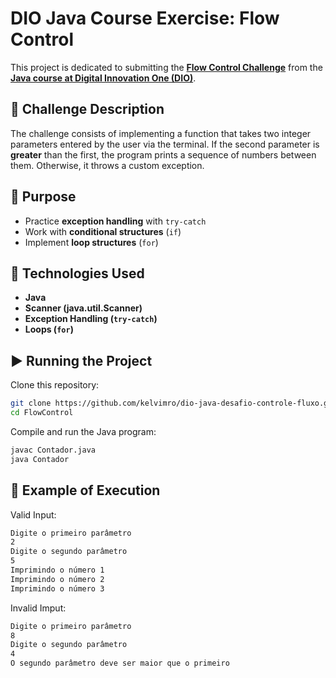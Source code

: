 # DIO Java Course Exercise: Flow Control

This project is dedicated to submitting the **[Flow Control Challenge](https://github.com/digitalinnovationone/trilha-java-basico/tree/main/desafios/controle-fluxo)** from the **[Java course at Digital Innovation One (DIO)](https://web.dio.me/)**.

## 📌 Challenge Description

The challenge consists of implementing a function that takes two integer parameters entered by the user via the terminal. If the second parameter is **greater** than the first, the program prints a sequence of numbers between them. Otherwise, it throws a custom exception.

## 🎯 Purpose

- Practice **exception handling** with `try-catch`
- Work with **conditional structures** (`if`)
- Implement **loop structures** (`for`)

## 🚀 Technologies Used

- **Java**
- **Scanner (java.util.Scanner)**
- **Exception Handling (`try-catch`)**
- **Loops (`for`)**

## ▶️ Running the Project

Clone this repository:

```sh
git clone https://github.com/kelvimro/dio-java-desafio-controle-fluxo.git
cd FlowControl
```

Compile and run the Java program:

```sh
javac Contador.java
java Contador
```

## 📌 Example of Execution

Valid Input:

```sh
Digite o primeiro parâmetro
2
Digite o segundo parâmetro
5
Imprimindo o número 1
Imprimindo o número 2
Imprimindo o número 3
```

Invalid Imput:

```sh
Digite o primeiro parâmetro
8
Digite o segundo parâmetro
4
O segundo parâmetro deve ser maior que o primeiro
```
